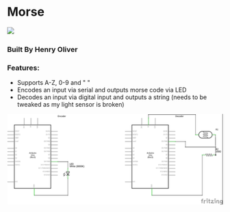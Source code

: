 # Morse

<img src="https://media.giphy.com/media/5ziOXOj937E7l7cCyW/giphy.gif">

### Built By Henry Oliver

### Features:

- Supports A-Z, 0-9 and " "
- Encodes an input via serial and outputs morse code via LED
- Decodes an input via digital input and outputs a string (needs to be tweaked as my light sensor is broken)

<img src="https://raw.githubusercontent.com/henry9836/Arduino_Beep_And_Bops/master/Morse/morse_sch.jpg">
